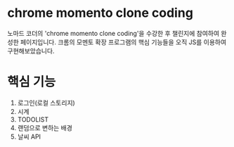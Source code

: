 # chrome momento clone coding

노마드 코더의 'chrome momento clone coding'을 수강한 후 챌린지에 참여하여 완성한 페이지입니다. 크롬의 모멘토 확장 프로그램의 핵심 기능들을 오직 JS를 이용하여 구현해보았습니다.

# 핵심 기능

1. 로그인(로컬 스토리지)
2. 시계
3. TODOLIST
4. 랜덤으로 변하는 배경
5. 날씨 API
